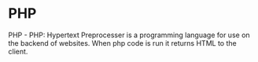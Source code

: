 # PHP
PHP - PHP: Hypertext Preprocesser is a programming language for use on the backend of websites. When php code is run it returns HTML to the client.
